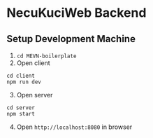 # NecuKuciWeb Backend

## Setup Development Machine
1. `cd MEVN-boilerplate`
2. Open client
```
cd client
npm run dev
```
3. Open server
```
cd server
npm start
```
4. Open `http://localhost:8080` in browser
